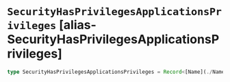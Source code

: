 # `SecurityHasPrivilegesApplicationsPrivileges` [alias-SecurityHasPrivilegesApplicationsPrivileges]
```typescript
type SecurityHasPrivilegesApplicationsPrivileges = Record<[Name](./Name.md), [SecurityHasPrivilegesResourcePrivileges](./SecurityHasPrivilegesResourcePrivileges.md)>;
```
